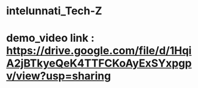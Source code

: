 
# intelunnati_Tech-Z
# demo_video link : https://drive.google.com/file/d/1HqiA2jBTkyeQeK4TTFCKoAyExSYxpgpv/view?usp=sharing
